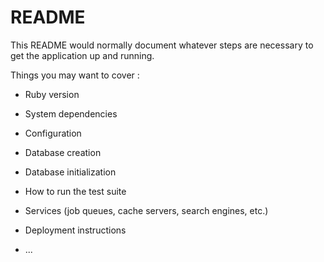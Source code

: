 # README

This README would normally document whatever steps are necessary to get the
application up and running.

Things you may want to cover :

* Ruby version

* System dependencies

* Configuration

* Database creation

* Database initialization

* How to run the test suite

* Services (job queues, cache servers, search engines, etc.)

* Deployment instructions

* ...
